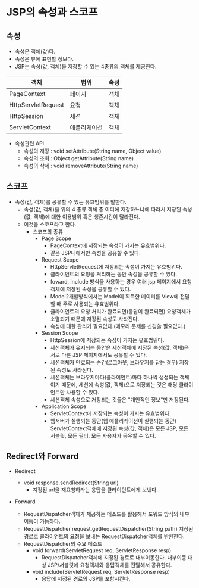 # JSP의 속성과 스코프
## 속성
- 속성은 객체(값)다.
- 속성은 뷰에 표현할 정보다.
- JSP는 속성(값, 객체)을 저장할 수 있는 4종류의 객체를 제공한다.

| 객체 | 범위 | 속성 |
| --- | --- | --- |
| PageContext | 페이지 | 객체 |
| HttpServletRequest | 요청 | 객체 |
| HttpSession | 세션 | 객체 |
| ServletContext | 애플리케이션 | 객체 |

- 속성관련 API
  - 속성의 저장 : void setAttribute(String name, Object value) 
  - 속성의 조회 : Object getAttribute(String name)
  - 속성의 삭제 : void removeAttribute(String name)
## 스코프
- 속성(값, 객체)를 공유할 수 있는 유효범위를 말한다.
  - 속성(값, 객체)을 위의 4 종류 객체 중 어디에 저장하느냐에 따라서 저장된 속성(값, 객체)에 대한 이용범위 혹은 생존시간이 달라진다.
  - 이것을 스코프라고 한다.
	- 스코프의 종류
		- Page Scope
			- PageContext에 저장되는 속성이 가지는 유효범위다.
			- 같은 JSP내에서만 속성을 공유할 수 있다.
		- Request Scope
			- HttpServletRequest에 저장되는 속성이 가지는 유효범위다.
			- 클라이언트의 요청을 처리하는 동안 속성을 공유할 수 있다.
			- foward, include 방식을 사용하는 경우 여러 jsp 페이지에서 요청객체에 저장된 속성을 공유할 수 있다.
			- Model2개발방식에서는 Model이 획득한 데이터를 View에 전달할 때 주로 사용되는 유효범위다.
			- 클라이언트의 요청 처리가 완료되면(응답이 완료되면)  요청객체가 소멸되기 때문에 저장된 속성도 사라진다.
			- 속성에 대한 관리가 필요없다.(메모리 문제를 신경쓸 필요없다.)
		- Session Scope
			- HttpSession에 저장되는 속성이 가지는 유효범위다.
			- 세션객체가 유지되는 동안은 세션객체에 저장된 속성(값, 객체)은 서로 다른 JSP 페이지에서도 공유할 수 있다.
			- 세션객체가 만료되는 순간(로그아웃, 브라우저를 닫는 경우) 저장된 속성도 사라진다.
			- 세션객체는 브라우저마다(클라이언트)마다 하나씩 생성되는  객체이기 때문에, 세션에 속성(값, 객체)으로 저장되는 것은 해당 클라이언트만 사용할 수 있다.
			- 세션객체 속성으로 저장되는 것들은 "개인적인 정보"만 저장된다.
		- Application Scope
			- ServletContext에 저장되는 속성이 가지는 유효범위다.
			- 웹서버가 실행되는 동안(웹 애플리케이션이 실행되는 동안)  ServletContext객체에 저장된 속성(값, 객체)은 모든 JSP, 모든 서블릿, 모든 필터, 모든 사용자가 공유할 수 있다. 


## Redirect와 Forward
- Redirect
  - void response.sendRedirect(String url)
    - 지정된 url을 재요청하라는 응답을 클라이언트에게 보낸다.

- Forward
  - RequestDispatcher객체가 제공하는 메소드를 활용해서 포워드 방식의 내부이동이 가능하다.
  - RequestDispatcher request.getRequestDispatcher(String path) 지정된 경로로 클라이언트의 요청을 보내는 RequestDispatcher객체를 반환한다.
  - RequestDispatcher의 주요 메소드
    - void forward(ServletRequest req, ServletResponse resp)
      - RequestDispatcher객체에 지정된 경로로 내부이동한다. 내부이동 대상 JSP/서블릿에 요청객체와 응답객체를 전달해서 공유한다.
    - void include(ServletRequest req, ServletResponse resp)
      - 응답에 지정된 경로의 JSP를 포함시킨다. 
		 











		
		 

